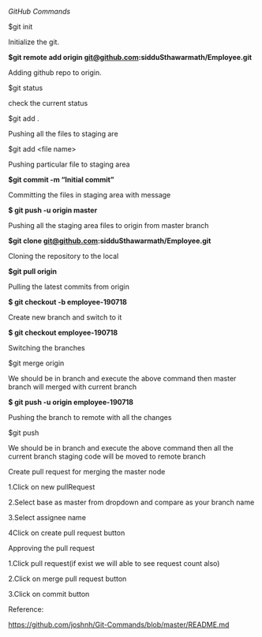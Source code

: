  *GitHub Commands*

$git init

Initialize the git.

**$git remote add origin **[**git@github.com**](mailto:git@github.com)**:sidduSthawarmath/Employee.git**

Adding github repo to origin.

$git status

check the current status

$git add .

Pushing all the files to staging are

$git add &lt;file name&gt;

Pushing particular file to staging area

**$git commit -m “Initial commit”**

Committing the files in staging area with message

**$ git push -u origin master**

Pushing all the staging area files to origin from master branch

**$git clone **<git@github.com>**:sidduSthawarmath/Employee.git**

Cloning the repository to the local

**$git pull origin**

Pulling the latest commits from origin

**$ git checkout -b employee-190718**

Create new branch and switch to it

**$ git checkout employee-190718**

Switching the branches

$git merge origin

We should be in branch and execute the above command then master branch will merged with current branch

**$ git push -u origin employee-190718**

Pushing the branch to remote with all the changes

$git push

We should be in branch and execute the above command then all the current branch staging code will be moved to remote branch

Create pull request for merging the master node

1.Click on new pullRequest

2.Select base as master from dropdown and compare as your branch name

3.Select assignee name

4Click on create pull request button

Approving the pull request

1.Click pull request(if exist we will able to see request count also)

2.Click on merge pull request button

3.Click on commit button

Reference:

<https://github.com/joshnh/Git-Commands/blob/master/README.md>
